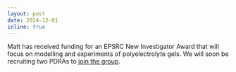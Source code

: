 ```yaml
---
layout: post
date: 2024-12-01
inline: true
---
```

Matt has received funding for an EPSRC New Investigator Award that will focus on modelling and experiments of polyelectrolyte gels. We will soon be recruiting two
PDRAs to [join the group](/join_us).